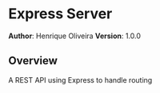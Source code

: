 # Express Server

**Author**: Henrique Oliveira
**Version**: 1.0.0

## Overview

A REST API using Express to handle routing